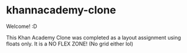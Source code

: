 # khannacademy-clone

Welcome! :D

This Khan Academy Clone was completed as a layout assignment using floats only. It is a NO FLEX ZONE! (No grid either lol)
